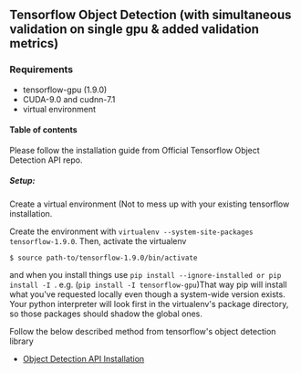 ## Tensorflow Object Detection (with simultaneous validation on single gpu & added validation metrics)


### Requirements
* tensorflow-gpu (1.9.0)
* CUDA-9.0 and cudnn-7.1
* virtual environment

#### Table of contents
Please follow the installation guide from Official Tensorflow Object Detection API repo.

##### Setup:  
  Create a virtual environment (Not to mess up with your existing tensorflow installation.

Create the environment with ```virtualenv --system-site-packages tensorflow-1.9.0```. Then, activate the virtualenv

```$ source path-to/tensorflow-1.9.0/bin/activate```

and when you install things use ```pip install --ignore-installed or pip install -I ```. e.g. (```pip install -I tensorflow-gpu```)That way pip will install what you've requested locally even though a system-wide version exists. Your python interpreter will look first in the virtualenv's package directory, so those packages should shadow the global ones.

Follow the below described method from tensorflow's object detection library

  * <a href='g3doc/installation.md'>Object Detection API Installation</a><br>

<!-- ##### Quick Start:

  * <a href='object_detection_tutorial.ipynb'>
      Quick Start: Jupyter notebook for off-the-shelf inference</a><br>
  * <a href="g3doc/running_pets.md">Quick Start: Training a pet detector</a><br> -->
  
#### 